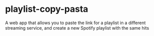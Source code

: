 # playlist-copy-pasta
A web app that allows you to paste the link for a playlist in a different streaming service, and create a new Spotify playlist with the same hits
